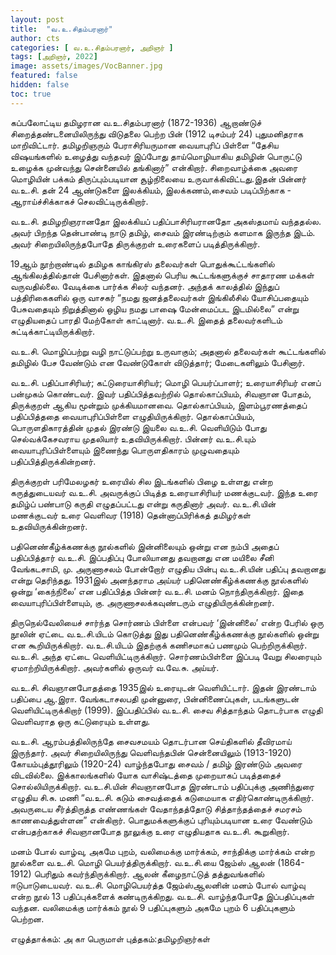 ```yaml
---
layout: post
title:  "வ.உ.சிதம்பரனார்"
author: cts
categories: [ வ.உ.சிதம்பரனார், அறிஞர் ]
tags: [அறிஞர், 2022]
image: assets/images/VocBanner.jpg
featured: false
hidden: false
toc: true
---
```


கப்பலோட்டிய தமிழரான வ.உ.சிதம்பரனார் (1872-1936) ஆறாண்டுச் சிறைத்தண்டனையிலிருந்து விடுதலை பெற்ற பின் (1912 டிசம்பர் 24) புதுமனிதராக மாறிவிட்டார். தமிழறிஞரும் பேராசிரியருமான வையாபுரிப் பிள்ளை “தேசிய விஷயங்களில் உழைத்து வந்தவர் இப்போது தாய்மொழியாகிய தமிழின் பொருட்டு உழைக்க முன்வந்து சென்னையில் தங்கினார்” என்கிறார். சிறைவாழ்க்கை அவரை மொழியின் பக்கம் திருப்பும்படியான சூழ்நிலையை உருவாக்கிவிட்டது.இதன் பின்னர் வ.உ.சி. தன் 24 ஆண்டுகளை இலக்கியம், இலக்கணம்,சைவம் படிப்பிற்காக - ஆராய்ச்சிக்காகச் செலவிட்டிருக்கிறார். 

வ.உ.சி. தமிழறிஞரானதோ இலக்கியப் பதிப்பாசிரியரானதோ அகஸ்தமாய் வந்ததல்ல. அவர் பிறந்த தென்பாண்டி நாடு தமிழ், சைவம் இரண்டிற்கும் களமாக இருந்த இடம். அவர் சிறையிலிருந்தபோதே திருக்குறள் உரைகளைப் படித்திருக்கிறார். 

19ஆம் நூற்றாண்டில் தமிழக காங்கிரஸ் தலைவர்கள் பொதுக்கூட்டங்களில் ஆங்கிலத்தில்தான் பேசினார்கள். இதனால் பெரிய கூட்டங்களுக்குச் சாதாரண மக்கள் வருவதில்லை. வேடிக்கை பார்க்க சிலர் வந்தனர். அந்தக் காலத்தில் இந்துப் பத்திரிகைகளில் ஒரு வாசகர் “நமது ஜனத்தலைவர்கள் இங்கிலீசில் யோசிப்பதையும் பேசுவதையும் நிறுத்தினால் ஒழிய நமது பாஷை மேன்மைப்பட இடமில்லை” என்று எழுதியதைப் பாரதி மேற்கோள் காட்டினார். வ.உ.சி. இதைத் தலைவர்களிடம் சுட்டிக்காட்டியிருக்கிறார். 

வ.உ.சி. மொழிப்பற்று வழி நாட்டுப்பற்று உருவாகும்; அதனால் தலைவர்கள் கூட்டங்களில் தமிழில் பேச வேண்டும் என வேண்டுகோள் விடுத்தார்; மேடைகளிலும் பேசினார். 

வ.உ.சி. பதிப்பாசிரியர்; கட்டுரையாசிரியர்; மொழி பெயர்ப்பாளர்; உரையாசிரியர் எனப் பன்முகம் கொண்டவர். இவர் பதிப்பித்தவற்றில் தொல்காப்பியம், சிவஞான போதம், திருக்குறள் ஆகிய மூன்றும் முக்கியமானவை. தொல்காப்பியம், இளம்பூரணத்தைப் பதிப்பித்ததை வையாபுரிப்பிள்ளை எழுதியிருக்கிறார். தொல்காப்பியம், பொருளதிகாரத்தின் முதல் இரண்டு இயலை வ.உ.சி. வெளியிடும் போது செல்வக்கேசவராய முதலியார் உதவியிருக்கிறார். பின்னர் வ.உ.சி.யும் வையாபுரிப்பிள்ளையும் இணைந்து பொருளதிகாரம் முழுவதையும் பதிப்பித்திருக்கின்றனர். 

திருக்குறள் பரிமேலழகர் உரையில் சில இடங்களில் பிழை உள்ளது என்ற கருத்துடையவர் வ.உ.சி. அவருக்குப் பிடித்த உரையாசிரியர் மணக்குடவர். இந்த உரை தமிழ்ப் பண்பாடு கருதி எழுதப்பட்டது என்று கருதினார் அவர். வ.உ.சி.யின் மணக்குடவர் உரை வெளிவர (1918) தென்னாப்பிரிக்கத் தமிழர்கள் உதவியிருக்கின்றனர். 

பதினெண்கீழ்க்கணக்கு நூல்களில் இன்னிலையும் ஒன்று என நம்பி அதைப் பதிப்பித்தார் வ.உ.சி. இப்பதிப்பு போலியானது தவறானது என மயிலை சீனி வேங்கடசாமி, மு. அருணாசலம் போன்றோர் எழுதிய பின்பு வ.உ.சி.யின் பதிப்பு தவறானது என்று தெரிந்தது. 1931இல் அனந்தராம அய்யர் பதினெண்கீழ்க்கணக்கு நூல்களில் ஒன்று ‘கைந்நிலை’ என பதிப்பித்த பின்னர் வ.உ.சி. மனம் நொந்திருக்கிறார். இதை வையாபுரிப்பிள்ளையும், கு. அருணாசலக்கவுண்டரும் எழுதியிருக்கின்றனர். 

திருநெல்வேலியைச் சார்ந்த சொர்ணம் பிள்ளை என்பவர் ‘இன்னிலை’ என்ற பேரில் ஒரு நூலின் ஏட்டை வ.உ.சி.யிடம் கொடுத்து இது பதினெண்கீழ்க்கணக்கு நூல்களில் ஒன்று என கூறியிருக்கிறார். வ.உ.சி.யிடம் இதற்குக் கணிசமாகப் பணமும் பெற்றிருக்கிறார். வ.உ.சி. அந்த ஏட்டை வெளியிட்டிருக்கிறார். சொர்ணம்பிள்ளை இப்படி வேறு சிலரையும் ஏமாற்றியிருக்கிறார். அவர்களில் ஒருவர் வ.வே.சு. அய்யர். 

வ.உ.சி. சிவஞானபோதத்தை 1935இல் உரையுடன் வெளியிட்டார். இதன் இரண்டாம் பதிப்பை ஆ.இரா. வேங்கடாசலபதி முன்னுரை, பின்னிணைப்புகள், படங்களுடன் வெளியிட்டிருக்கிறார் (1999). இப்பதிப்பில் வ.உ.சி. சைவ சித்தாந்தம் தொடர்பாக எழுதி வெளிவராத ஒரு கட்டுரையும் உள்ளது. 

வ.உ.சி. ஆரம்பத்திலிருந்தே சைவசமயம் தொடர்பான செய்திகளில் தீவிரமாய் இருந்தார். அவர் சிறையிலிருந்து வெளிவந்தபின் சென்னையிலும் (1913-1920) கோயம்புத்தூரிலும் (1920-24) வாழ்ந்தபோது சைவம் / தமிழ் இரண்டும் அவரை விடவில்லை. இக்காலங்களில் யோக வாசிஷ்டத்தை முறையாகப் படித்ததைச் சொல்லியிருக்கிறார். வ.உ.சி.யின் சிவஞானபோத இரண்டாம் பதிப்புக்கு அணிந்துரை எழுதிய சி.சு. மணி “வ.உ.சி. கடும் சைவத்தைக் கடுமையாக எதிர்கொண்டிருக்கிறார். அவருடைய சீர்த்திருத்த எண்ணங்கள் வேதாந்தத்தோடு சித்தாந்தத்தைச் சமரசம் காணவைத்துள்ளன” என்கிறார். பொதுமக்களுக்குப் புரியும்படியான உரை வேண்டும் என்பதற்காகச் சிவஞானபோத நூலுக்கு உரை எழுதியதாக வ.உ.சி. கூறுகிறார். 

மனம் போல் வாழ்வு, அகமே புறம், வலிமைக்கு மார்க்கம், சாந்திக்கு மார்க்கம் என்ற நூல்களை வ.உ.சி. மொழி பெயர்த்திருக்கிறார். வ.உ.சி.யை ஜேம்ஸ் ஆலன் (1864-1912) பெரிதும் கவர்ந்திருக்கிறார். ஆலன் கீழைநாட்டுத் தத்துவங்களில் ஈடுபாடுடையவர். வ.உ.சி. மொழிபெயர்த்த ஜேம்ஸ்ஆலனின் மனம் போல் வாழ்வு என்ற நூல் 13 பதிப்புக்களைக் கண்டிருக்கிறது. வ.உ.சி. வாழ்ந்தபோதே இப்பதிப்புகள் வந்தன. வலிமைக்கு மார்க்கம் நூல் 9 பதிப்புகளும் அகமே புறம் 6 பதிப்புகளும் பெற்றன.

எழுத்தாக்கம்: அ கா பெருமாள்
புத்தகம்:தமிழறிஞர்கள்